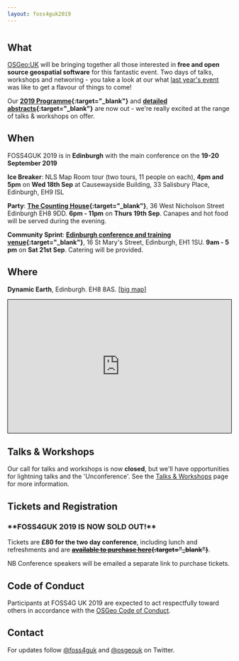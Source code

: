 ```yaml
---
layout: foss4guk2019
---
```


<h2 style="margin-top:40px;">What</h2>

[OSGeo:UK](/ "OSGeo UK Chapter") will be bringing together all those interested in **free and open source geospatial software** for this fantastic event. Two days of talks, workshops and networing - you take a look at our what [last year's event](http://uk.osgeo.org/foss4guk2018/ "FOSS4G UK 2018") was like to get a flavour of things to come!

Our **[2019 Programme](FOSS4GUK_2019_Programme.pdf "FOSS4GUK 2019 Programme"){:target="_blank"}** and **[detailed abstracts](FOSS4GUK_2019_Abstracts.pdf "FOSS4GUK 2019 Talk Abstracts"){:target="_blank"}** are now out - we're really excited at the range of talks & workshops on offer.

## When

FOSS4GUK 2019 is in **Edinburgh** with the main conference on the **19-20 September 2019**

**Ice Breaker**: NLS Map Room tour (two tours, 11 people on each), **4pm and 5pm** on **Wed 18th Sep** at Causewayside Building, 33 Salisbury Place, Edinburgh, EH9 ISL

**Party**: **[The Counting House](https://www.countinghouseedinburgh.co.uk/ "The Counting House"){:target="_blank"}**, 36 West Nicholson Street Edinburgh EH8 9DD. **6pm - 11pm** on **Thurs 19th Sep**. Canapes and hot food will be served during the evening.

**Community Sprint**: **[Edinburgh conference and training venue](https://edintrain.com/){:target="_blank"}**, 16 St Mary's Street, Edinburgh, EH1 1SU. **9am - 5 pm** on **Sat 21st Sep**. Catering will be provided.

## Where

<strong>Dynamic Earth</strong>, Edinburgh. EH8 8AS. [<a href="https://www.openstreetmap.org/?mlat=55.95054&mlon=-3.17442#map=17/55.95054/-3.17442&layers=N" target="_blank">big map</a>]

<iframe width="100%" height="300" frameborder="0" scrolling="no" marginheight="0" marginwidth="0" src="https://www.openstreetmap.org/export/embed.html?bbox=-3.1804025173187256%2C55.948971542525946%2C-3.168429136276245%2C55.95210127574314&amp;layer=mapnik&amp;marker=55.95053644075777%2C-3.1744158267974854" style="border: 1px solid black"></iframe>

## Talks & Workshops

Our call for talks and workshops is now <strong>closed</strong>, but we'll have opportunities for lightning talks and the 'Unconference'. See the <a href="talks_workshops.html" alt="Talks & Workshops" title="Talks & Workshops">Talks & Workshops</a> page for more information.

## Tickets and Registration

<h3>**FOSS4GUK 2019 IS NOW SOLD OUT!**</h3>

Tickets are **&#163;80 for the two day conference**, including lunch and refreshments and are <span style="text-decoration: line-through;">**[available to purchase here](https://www.eventbrite.co.uk/e/foss4guk-2019-tickets-64538005913 "FOSS4GUK 2019 Tickets"){:target="_blank"}**</span>.

NB Conference speakers will be emailed a separate link to purchase tickets.

## Code of Conduct
Participants at FOSS4G UK 2019 are expected to act respectfully toward others in accordance with the [OSGeo Code of Conduct](http://www.osgeo.org/code_of_conduct).

## Contact

For updates follow [@foss4guk](https://twitter.com/foss4guk) and [@osgeouk](https://twitter.com/osgeouk) on Twitter.

<p>&nbsp;</p>
